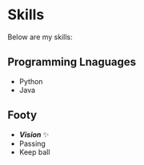 # Skills

Below are my skills:

## Programming Lnaguages
- Python
- Java

## Footy
- **_Vision_** :sparkles:
- Passing
- Keep ball 

